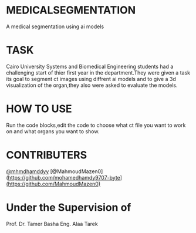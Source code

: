  # MEDICALSEGMENTATION
A medical segmentation using ai models
# TASK
Cairo University Systems and Biomedical Engineering students had a challenging start of thier first year in the department.They were given a task its goal to segment ct images using diffrent ai models  and to give a 3d visualization of the organ,they also were asked to evaluate the models.
# HOW TO USE
Run the code blocks,edit the code to choose what ct file you want to work on and what organs you want to show.
# CONTRIBUTERS
[@mhmdhamddyy](https://github.com/mohamedhamdy9707-byte)
[@MahmoudMazen0](https://github.com/mohamedhamdy9707-byte](https://github.com/MahmoudMazen0)  
# Under the Supervision of
Prof. Dr. Tamer Basha
Eng. Alaa Tarek
